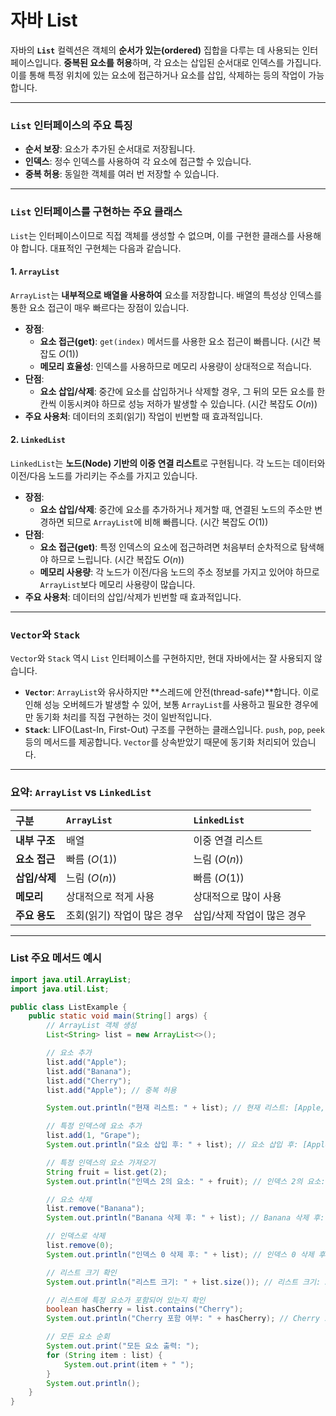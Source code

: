 # 자바 List

자바의 **`List`** 컬렉션은 객체의 **순서가 있는(ordered)** 집합을 다루는 데 사용되는 인터페이스입니다. **중복된 요소를 허용**하며, 각 요소는 삽입된 순서대로 인덱스를 가집니다. 이를 통해 특정 위치에 있는 요소에 접근하거나 요소를 삽입, 삭제하는 등의 작업이 가능합니다.

-----

### `List` 인터페이스의 주요 특징

* **순서 보장**: 요소가 추가된 순서대로 저장됩니다.
* **인덱스**: 정수 인덱스를 사용하여 각 요소에 접근할 수 있습니다.
* **중복 허용**: 동일한 객체를 여러 번 저장할 수 있습니다.

-----

### `List` 인터페이스를 구현하는 주요 클래스

`List`는 인터페이스이므로 직접 객체를 생성할 수 없으며, 이를 구현한 클래스를 사용해야 합니다. 대표적인 구현체는 다음과 같습니다.

#### 1\. `ArrayList`

`ArrayList`는 **내부적으로 배열을 사용하여** 요소를 저장합니다. 배열의 특성상 인덱스를 통한 요소 접근이 매우 빠르다는 장점이 있습니다.

* **장점**:
    * **요소 접근(get)**: `get(index)` 메서드를 사용한 요소 접근이 빠릅니다. (시간 복잡도 $O(1)$)
    * **메모리 효율성**: 인덱스를 사용하므로 메모리 사용량이 상대적으로 적습니다.
* **단점**:
    * **요소 삽입/삭제**: 중간에 요소를 삽입하거나 삭제할 경우, 그 뒤의 모든 요소를 한 칸씩 이동시켜야 하므로 성능 저하가 발생할 수 있습니다. (시간 복잡도 $O(n)$)
* **주요 사용처**: 데이터의 조회(읽기) 작업이 빈번할 때 효과적입니다.

#### 2\. `LinkedList`

`LinkedList`는 **노드(Node) 기반의 이중 연결 리스트**로 구현됩니다. 각 노드는 데이터와 이전/다음 노드를 가리키는 주소를 가지고 있습니다.

* **장점**:
    * **요소 삽입/삭제**: 중간에 요소를 추가하거나 제거할 때, 연결된 노드의 주소만 변경하면 되므로 `ArrayList`에 비해 빠릅니다. (시간 복잡도 $O(1)$)
* **단점**:
    * **요소 접근(get)**: 특정 인덱스의 요소에 접근하려면 처음부터 순차적으로 탐색해야 하므로 느립니다. (시간 복잡도 $O(n)$)
    * **메모리 사용량**: 각 노드가 이전/다음 노드의 주소 정보를 가지고 있어야 하므로 `ArrayList`보다 메모리 사용량이 많습니다.
* **주요 사용처**: 데이터의 삽입/삭제가 빈번할 때 효과적입니다.

-----

### `Vector`와 `Stack`

`Vector`와 `Stack` 역시 `List` 인터페이스를 구현하지만, 현대 자바에서는 잘 사용되지 않습니다.

* **`Vector`**: `ArrayList`와 유사하지만 \*\*스레드에 안전(thread-safe)\*\*합니다. 이로 인해 성능 오버헤드가 발생할 수 있어, 보통 `ArrayList`를 사용하고 필요한 경우에만 동기화 처리를 직접 구현하는 것이 일반적입니다.
* **`Stack`**: LIFO(Last-In, First-Out) 구조를 구현하는 클래스입니다. `push`, `pop`, `peek` 등의 메서드를 제공합니다. `Vector`를 상속받았기 때문에 동기화 처리되어 있습니다.

-----

### 요약: `ArrayList` vs `LinkedList`

| 구분 | `ArrayList` | `LinkedList` |
| :--- | :--- | :--- |
| **내부 구조** | 배열 | 이중 연결 리스트 |
| **요소 접근** | 빠름 ($O(1)$) | 느림 ($O(n)$) |
| **삽입/삭제** | 느림 ($O(n)$) | 빠름 ($O(1)$) |
| **메모리** | 상대적으로 적게 사용 | 상대적으로 많이 사용 |
| **주요 용도** | 조회(읽기) 작업이 많은 경우 | 삽입/삭제 작업이 많은 경우 |

-----

### List 주요 메서드 예시

```java
import java.util.ArrayList;
import java.util.List;

public class ListExample {
    public static void main(String[] args) {
        // ArrayList 객체 생성
        List<String> list = new ArrayList<>();

        // 요소 추가
        list.add("Apple");
        list.add("Banana");
        list.add("Cherry");
        list.add("Apple"); // 중복 허용

        System.out.println("현재 리스트: " + list); // 현재 리스트: [Apple, Banana, Cherry, Apple]

        // 특정 인덱스에 요소 추가
        list.add(1, "Grape");
        System.out.println("요소 삽입 후: " + list); // 요소 삽입 후: [Apple, Grape, Banana, Cherry, Apple]

        // 특정 인덱스의 요소 가져오기
        String fruit = list.get(2);
        System.out.println("인덱스 2의 요소: " + fruit); // 인덱스 2의 요소: Banana

        // 요소 삭제
        list.remove("Banana");
        System.out.println("Banana 삭제 후: " + list); // Banana 삭제 후: [Apple, Grape, Cherry, Apple]

        // 인덱스로 삭제
        list.remove(0);
        System.out.println("인덱스 0 삭제 후: " + list); // 인덱스 0 삭제 후: [Grape, Cherry, Apple]

        // 리스트 크기 확인
        System.out.println("리스트 크기: " + list.size()); // 리스트 크기: 3

        // 리스트에 특정 요소가 포함되어 있는지 확인
        boolean hasCherry = list.contains("Cherry");
        System.out.println("Cherry 포함 여부: " + hasCherry); // Cherry 포함 여부: true

        // 모든 요소 순회
        System.out.print("모든 요소 출력: ");
        for (String item : list) {
            System.out.print(item + " ");
        }
        System.out.println();
    }
}
```